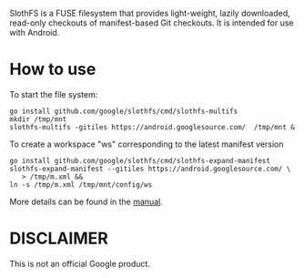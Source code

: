
SlothFS is a FUSE filesystem that provides light-weight, lazily downloaded,
read-only checkouts of manifest-based Git checkouts. It is intended for use with
Android.


How to use
==========

To start the file system:

    go install github.com/google/slothfs/cmd/slothfs-multifs
    mkdir /tmp/mnt
    slothfs-multifs -gitiles https://android.googlesource.com/  /tmp/mnt &

To create a workspace "ws" corresponding to the latest manifest version

    go install github.com/google/slothfs/cmd/slothfs-expand-manifest
    slothfs-expand-manifest --gitiles https://android.googlesource.com/ \
       > /tmp/m.xml &&
    ln -s /tmp/m.xml /tmp/mnt/config/ws


More details can be found in the [manual](docs/manual.md).


DISCLAIMER
==========

This is not an official Google product.
